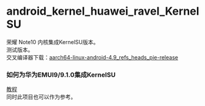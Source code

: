 # android_kernel_huawei_ravel_KernelSU
荣耀 Note10 内核集成KernelSU版本。  
测试版本。  
交叉编译器下载：[aarch64-linux-android-4.9_refs_heads_pie-release](https://android.googlesource.com/platform/prebuilts/gcc/linux-x86/aarch64/aarch64-linux-android-4.9/+archive/refs/heads/pie-release.tar.gz)  

### 如何为华为EMUI9/9.1.0集成KernelSU
[教程](https://github.com/Coconutat/android_kernel_huawei_ravel_KernelSU/blob/GSI/How_to_integrate_KernelSU_for_Huawei_4.9_Kernel.md)  
同时此项目也可以作为参考。

